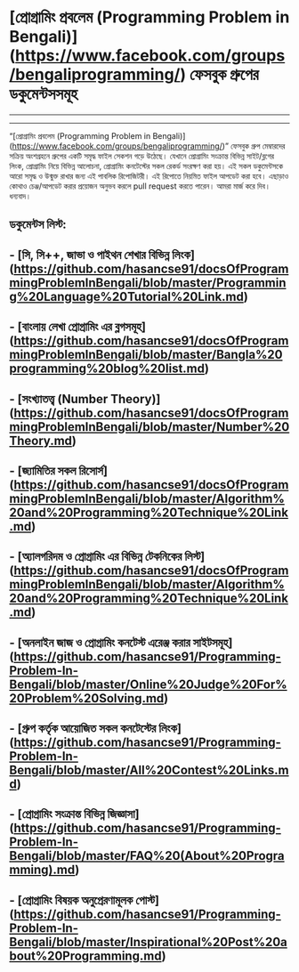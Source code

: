 ﻿# [প্রোগ্রামিং প্রবলেম (Programming Problem in Bengali)] (https://www.facebook.com/groups/bengaliprogramming/) ফেসবুক গ্রুপের ডকুমেন্টসসমূহ
------------------------------------------------------------------------


----------

“[প্রোগ্রামিং প্রবলেম (Programming Problem in Bengali)] (https://www.facebook.com/groups/bengaliprogramming/)” ফেসবুক গ্রুপ মেম্বারদের সক্রিয় অংশগ্রহনে গ্রুপের একটি সমৃদ্ধ ফাইল সেকশন গড়ে উঠেছে। যেখানে প্রোগ্রামিং সংক্রান্ত বিভিন্ন সাইট/ব্লগের লিংক, প্রোগ্রামিং নিয়ে বিভিন্ন আলোচনা, প্রোগ্রামিং কনটেস্টের সকল রেকর্ড সংরক্ষণ করা হয়। এই সকল ডকুমেন্টসকে আরো সমৃদ্ধ ও উন্মুক্ত রাখার জন্য এই পাবলিক রিপোজিটরী।
এই রিপোতে নিয়মিত ফাইল আপডেট করা হবে। এছাড়াও কোথাও চেঞ্জ/আপডেট করার প্রয়োজন অনুভব করলে pull request করতে পারেন। আমরা মার্জ করে দিব। ধন্যবাদ।

## **ডকুমেন্টস লিস্ট:**

## - [সি, সি++, জাভা ও পাইথন শেখার বিভিন্ন লিংক] (https://github.com/hasancse91/docsOfProgrammingProblemInBengali/blob/master/Programming%20Language%20Tutorial%20Link.md)
## - [বাংলায় লেখা প্রোগ্রামিং এর ব্লগসমূহ] (https://github.com/hasancse91/docsOfProgrammingProblemInBengali/blob/master/Bangla%20programming%20blog%20list.md) 
## - [সংখ্যাতত্ত্ব (Number Theory)] (https://github.com/hasancse91/docsOfProgrammingProblemInBengali/blob/master/Number%20Theory.md)
## - [জ্যামিতির সকল রিসোর্স] (https://github.com/hasancse91/docsOfProgrammingProblemInBengali/blob/master/Algorithm%20and%20Programming%20Technique%20Link.md)
## - [অ্যালগরিদম ও প্রোগ্রামিং এর বিভিন্ন টেকনিকের লিস্ট] (https://github.com/hasancse91/docsOfProgrammingProblemInBengali/blob/master/Algorithm%20and%20Programming%20Technique%20Link.md)
## - [অনলাইন জাজ ও প্রোগ্রামিং কনটেস্ট এরেঞ্জ করার সাইটসমূহ] (https://github.com/hasancse91/Programming-Problem-In-Bengali/blob/master/Online%20Judge%20For%20Problem%20Solving.md)
## - [গ্রুপ কর্তৃক আয়োজিত সকল কনটেস্টের লিংক] (https://github.com/hasancse91/Programming-Problem-In-Bengali/blob/master/All%20Contest%20Links.md)
## - [প্রোগ্রামিং সংক্রান্ত বিভিন্ন জিজ্ঞাসা] (https://github.com/hasancse91/Programming-Problem-In-Bengali/blob/master/FAQ%20(About%20Programming).md)
## - [প্রোগ্রামিং বিষয়ক অনুপ্রেরণামূলক পোস্ট] (https://github.com/hasancse91/Programming-Problem-In-Bengali/blob/master/Inspirational%20Post%20about%20Programming.md) 
